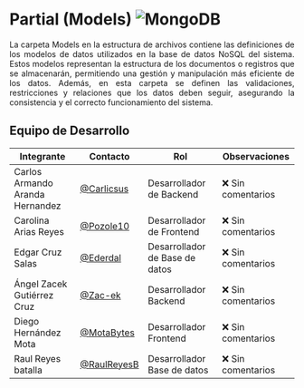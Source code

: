 # Partial (Models) ![MongoDB](https://img.shields.io/badge/MongoDB-4EA94B?style=for-the-badge&logo=mongodb&logoColor=white) 

<p style="text-align: justify;">La carpeta Models en la estructura de archivos contiene las definiciones de los modelos de datos utilizados en la base de datos NoSQL del sistema. Estos modelos representan la estructura de los documentos o registros que se almacenarán, permitiendo una gestión y manipulación más eficiente de los datos. Además, en esta carpeta se definen las validaciones, restricciones y relaciones que los datos deben seguir, asegurando la consistencia y el correcto funcionamiento del sistema. </p>

<!-- ## Estructura de archivos

>Hospital-Servicios Médicos
>| - **DBs**
>&nbsp;&nbsp;|- SQL
>&nbsp;&nbsp;|- **NoSQL**
>&nbsp;&nbsp;&nbsp;&nbsp;|- Backups
>&nbsp;&nbsp;&nbsp;&nbsp;|- Diagrams
>&nbsp;&nbsp;&nbsp;&nbsp;|- **Models**
>&nbsp;&nbsp;&nbsp;&nbsp;|- Queries
>&nbsp;&nbsp;&nbsp;&nbsp;|- Schemas
>&nbsp;&nbsp;&nbsp;&nbsp;|- Scripts
>| - Deliverables
>| - Docs
>| - Prototypes
>|- API
>|- Mobile
>|- VoiceSkill
>|- Wearable
>|- Web
>|- QA -->


## Equipo de Desarrollo

|Integrante|Contacto|Rol|Observaciones|
|------------|--------|---|---|
|Carlos Armando Aranda Hernandez|[@Carlicsus](https://github.com/Carlicsus)|Desarrollador de Backend|❌ Sin comentarios|
|Carolina Arias Reyes|[@Pozole10](https://github.com/Pozole10)|Desarrollador de Frontend|❌ Sin comentarios|
|Edgar Cruz Salas|[@Ederdal](https://github.com/Ederdal)|Desarrollador de Base de datos|❌ Sin comentarios|
|Ángel Zacek Gutiérrez Cruz|[@Zac-ek](https://github.com/Zac-ek)|Desarrollador Backend|❌ Sin comentarios|
|Diego Hernández Mota|[@MotaBytes](https://github.com/MotaBytes)|Desarrollador Frontend|❌ Sin comentarios|
|Raul Reyes batalla|[@RaulReyesB](https://github.com/RaulReyesB)|Desarrollador Base de datos|❌ Sin comentarios|